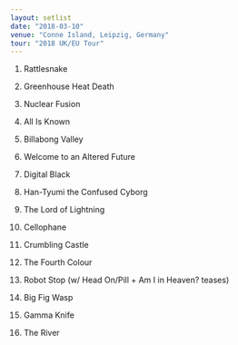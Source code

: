 ```yaml
---
layout: setlist
date: "2018-03-10"
venue: "Conne Island, Leipzig, Germany"
tour: "2018 UK/EU Tour"
---
```



 1. Rattlesnake

 2. Greenhouse Heat Death

 3. Nuclear Fusion

 4. All Is Known

 5. Billabong Valley

 6. Welcome to an Altered Future

 7. Digital Black

 8. Han-Tyumi the Confused Cyborg

 9. The Lord of Lightning

10. Cellophane

11. Crumbling Castle

12. The Fourth Colour

13. Robot Stop
    (w/ Head On/Pill + Am I in Heaven? teases)

14. Big Fig Wasp

15. Gamma Knife

16. The River


